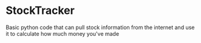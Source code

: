 # StockTracker
Basic python code that can pull stock information from the internet and use it to calculate how much money you've made
